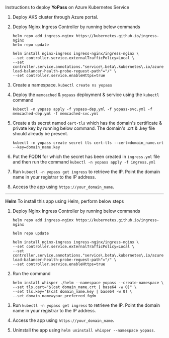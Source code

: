 Instructions to deploy **YoPass** on Azure Kubernetes Service
  1. Deploy AKS cluster through Azure portal.
  2. Deploy Nginx Ingress Controller by running below commands

     ```
     helm repo add ingress-nginx https://kubernetes.github.io/ingress-nginx
     helm repo update
     ```
     
     ```
     helm install nginx-ingress ingress-nginx/ingress-nginx \
     --set controller.service.externalTrafficPolicy=Local \
     --set controller.service.annotations."service\.beta\.kubernetes\.io/azure-load-balancer-health-probe-request-path"="/" \
     --set controller.service.enableHttps=true
     ```
  4. Create a namespace. ` kubectl create ns yopass `
  5. Deploy the `memcached` & `yopass` deployment & service using the `kubectl` command

     ```
     kubectl -n yopass apply -f yopass-dep.yml -f yopass-svc.yml -f memcached-dep.yml -f memcached-svc.yml
     ```
  7. Create a tls secret named ` cert-tls ` which has the domain's certificate & private key by running below command. The domain's .crt & .key file should already be present.

     ```
     kubectl -n yopass create secret tls cert-tls --cert=domain_name.crt --key=domain_name.key
     ```
  9. Put the FQDN for which the secret has been created in ` ingress.yml ` file and then run the command ` kubectl -n yopass apply -f ingress.yml `
  10. Run `kubectl -n yopass get ingress` to retrieve the IP. Point the domain name in your registrar to the IP address.
  11. Access the app using `https://your_domain_name`.

-----------------------------

**Helm**
To install this app using Helm, perform below steps
  1. Deploy Nginx Ingress Controller by running below commands

     ` helm repo add ingress-nginx https://kubernetes.github.io/ingress-nginx `
     
     ` helm repo update `
     ```
     helm install nginx-ingress ingress-nginx/ingress-nginx \
     --set controller.service.externalTrafficPolicy=Local \
     --set controller.service.annotations."service\.beta\.kubernetes\.io/azure-load-balancer-health-probe-request-path"="/" \
     --set controller.service.enableHttps=true
     ```
  3. Run the command

     ```
     helm install whisper ./helm --namespace yopass --create-namespace \
     --set tls.cert="$(cat domain_name.crt | base64 -w 0)" \
     --set tls.key="$(cat domain_name.key | base64 -w 0) \
     --set domain_name=your_preferred_fqdn
     ```
  5. Run `kubectl -n yopass get ingress` to retrieve the IP. Point the domain name in your registrar to the IP address.
  6. Access the app using `https://your_domain_name`.
  7. Uninstall the app using `helm uninstall whisper --namespace yopass`.

